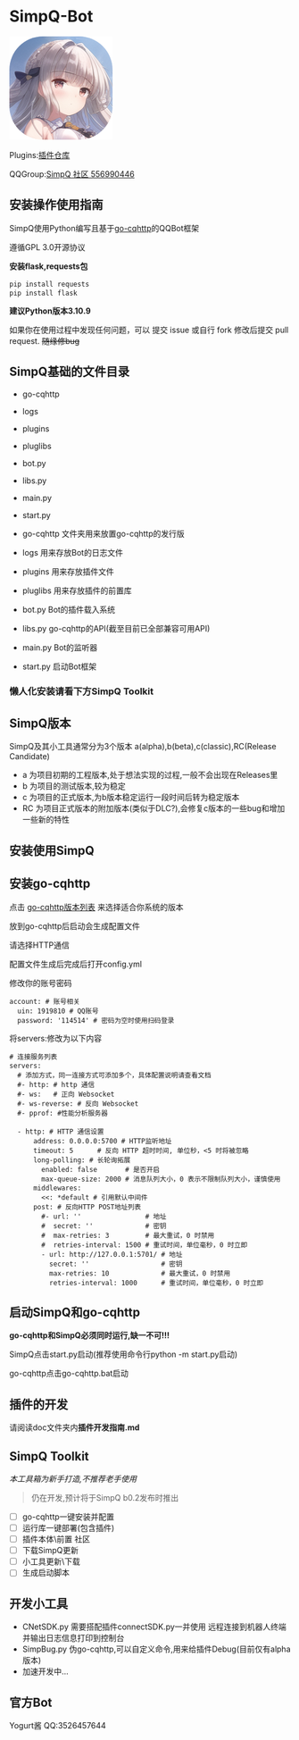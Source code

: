 # SimpQ-Bot #
![LOGO](/doc/LOGO23-4.png "LOGO")

Plugins:[插件仓库](https://github.com/CNlongY-Py/SimpQ-Plugin/)

QQGroup:[SimpQ 社区 556990446](https://qm.qq.com/cgi-bin/qm/qr?k=d5jHYYrg1XkSwuvItCCWfWxcALOxqAeM&jump_from=webapi&authKey=Qtw/AoANvNmCcSeSH9IqafXqbToZRE5aFuUtZuWJpKMmVaALfw2P9zp8orX6czjZ)

## 安装操作使用指南 ##
SimpQ使用Python编写且基于[go-cqhttp](https://github.com/Mrs4s/go-cqhttp)的QQBot框架

遵循GPL 3.0开源协议

**安装flask,requests包**
```
pip install requests
pip install flask
```

**建议Python版本3.10.9**

如果你在使用过程中发现任何问题，可以 提交 issue 或自行 fork 修改后提交 pull request. ~~随缘修bug~~

SimpQ基础的文件目录
-----------------
- go-cqhttp
- logs
- plugins
- pluglibs
- bot.py
- libs.py
- main.py
- start.py

- go-cqhttp 文件夹用来放置go-cqhttp的发行版
- logs 用来存放Bot的日志文件
- plugins 用来存放插件文件
- pluglibs 用来存放插件的前置库
- bot.py Bot的插件载入系统
- libs.py go-cqhttp的API(截至目前已全部兼容可用API)
- main.py Bot的监听器
- start.py 启动Bot框架

### 懒人化安装请看下方SimpQ Toolkit ###

SimpQ版本
--------------
SimpQ及其小工具通常分为3个版本
a(alpha),b(beta),c(classic),RC(Release Candidate)
- a  为项目初期的工程版本,处于想法实现的过程,一般不会出现在Releases里
- b  为项目的测试版本,较为稳定
- c  为项目的正式版本,为b版本稳定运行一段时间后转为稳定版本
- RC 为项目正式版本的附加版本(类似于DLC?),会修复c版本的一些bug和增加一些新的特性

## 安装使用SimpQ ##
安装go-cqhttp
--------------
点击 [go-cqhttp版本列表](https://github.com/Mrs4s/go-cqhttp/releases) 来选择适合你系统的版本

放到go-cqhttp后启动会生成配置文件

请选择HTTP通信

配置文件生成后完成后打开config.yml

修改你的账号密码
```
account: # 账号相关
  uin: 1919810 # QQ账号
  password: '114514' # 密码为空时使用扫码登录
```
将servers:修改为以下内容
```
# 连接服务列表
servers:
  # 添加方式，同一连接方式可添加多个，具体配置说明请查看文档
  #- http: # http 通信
  #- ws:   # 正向 Websocket
  #- ws-reverse: # 反向 Websocket
  #- pprof: #性能分析服务器

  - http: # HTTP 通信设置
      address: 0.0.0.0:5700 # HTTP监听地址
      timeout: 5      # 反向 HTTP 超时时间, 单位秒，<5 时将被忽略
      long-polling: # 长轮询拓展
        enabled: false       # 是否开启
        max-queue-size: 2000 # 消息队列大小，0 表示不限制队列大小，谨慎使用
      middlewares:
        <<: *default # 引用默认中间件
      post: # 反向HTTP POST地址列表
        #- url: ''                # 地址
        #  secret: ''             # 密钥
        #  max-retries: 3         # 最大重试，0 时禁用
        #  retries-interval: 1500 # 重试时间，单位毫秒，0 时立即
        - url: http://127.0.0.1:5701/ # 地址
          secret: ''                  # 密钥
          max-retries: 10             # 最大重试，0 时禁用
          retries-interval: 1000      # 重试时间，单位毫秒，0 时立即

```
启动SimpQ和go-cqhttp
-------------------
**go-cqhttp和SimpQ必须同时运行,缺一不可!!!**

SimpQ点击start.py启动(推荐使用命令行python -m start.py启动)

go-cqhttp点击go-cqhttp.bat启动

## 插件的开发 ##
请阅读doc文件夹内**插件开发指南.md**


## SimpQ Toolkit 
*本工具箱为新手打造,不推荐老手使用*
>仍在开发,预计将于SimpQ b0.2发布时推出
- [ ] go-cqhttp一键安装并配置 
- [ ] 运行库一键部署(包含插件)
- [ ] 插件本体\前置 社区
- [ ] 下载SimpQ更新
- [ ] 小工具更新\下载
- [ ] 生成启动脚本
## 开发小工具 ##
- CNetSDK.py 需要搭配插件connectSDK.py一并使用 远程连接到机器人终端并输出日志信息打印到控制台
- SimpBug.py 伪go-cqhttp,可以自定义命令,用来给插件Debug(目前仅有alpha版本)
- 加速开发中...

## 官方Bot
Yogurt酱 QQ:3526457644
